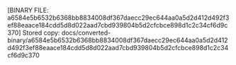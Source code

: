 [BINARY FILE: a6584e5b6532b6368bb8834008df367daecc29ec644aa0a5d2d412d492f3ef88eaace184cdd5d8d022aad7cbd939804b5d2cfcbce898d1c2c34cf6d9c370]
Stored copy: docs/converted-binary/a6584e5b6532b6368bb8834008df367daecc29ec644aa0a5d2d412d492f3ef88eaace184cdd5d8d022aad7cbd939804b5d2cfcbce898d1c2c34cf6d9c370
